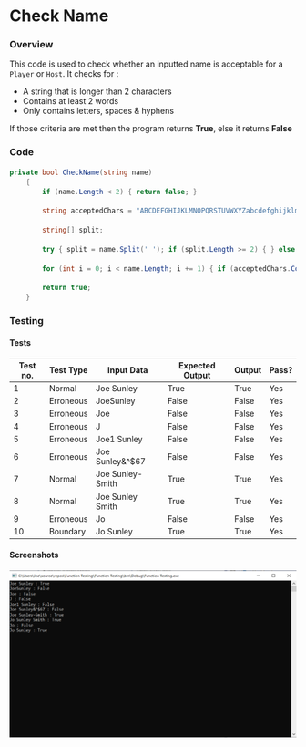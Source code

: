 # Check Name


### Overview
This code is used to check whether an inputted name is acceptable for a `Player` or `Host`.
It checks for :
* A string that is longer than 2 characters
* Contains at least 2 words
* Only contains letters, spaces & hyphens

If those criteria are met then the program returns **True**, else it returns **False**
### Code
```csharp
private bool CheckName(string name)
    {
        if (name.Length < 2) { return false; }

        string acceptedChars = "ABCDEFGHIJKLMNOPQRSTUVWXYZabcdefghijklmnopqrstuvwxyz- ";

        string[] split;

        try { split = name.Split(' '); if (split.Length >= 2) { } else { return false; } } catch { return false; }

        for (int i = 0; i < name.Length; i += 1) { if (acceptedChars.Contains(name[i])) { } else { return false; } }

        return true;
    }
```
### Testing

#### Tests
Test no. | Test Type | Input Data | Expected Output | Output | Pass?
---------|-----------|------------|-----------------|--------|------
1  |Normal|Joe Sunley|True|True| Yes
2  |Erroneous|JoeSunley|False|False| Yes
3  |Erroneous|Joe|False|False| Yes
4  |Erroneous|J|False|False| Yes
5  |Erroneous|Joe1 Sunley|False|False| Yes
6  |Erroneous|Joe Sunley&^$67|False|False| Yes
7  |Normal|Joe Sunley-Smith|True|True| Yes
8  |Normal|Joe Sunley Smith|True|True| Yes
9  |Erroneous|Jo|False|False| Yes
10 |Boundary|Jo Sunley|True|True| Yes
#### Screenshots
![CheckName Testing Screenshots](https://raw.githubusercontent.com/joesunley/NEA-Project/master/Resources/CheckName%20Testing%20Screenshots.png)

